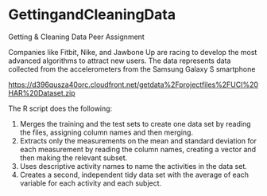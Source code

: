 # GettingandCleaningData
Getting &amp; Cleaning Data Peer Assignment

Companies like Fitbit, Nike, and Jawbone Up are racing to develop the most advanced algorithms to attract new users.  The data represents data collected from the accelerometers from the Samsung Galaxy S smartphone

https://d396qusza40orc.cloudfront.net/getdata%2Fprojectfiles%2FUCI%20HAR%20Dataset.zip

The R script does the following:
1.	Merges the training and the test sets to create one data set by reading the files, assigning column names and then merging.
2.	Extracts only the measurements on the mean and standard deviation for each measurement by reading the column names, creating a vector and then making the relevant subset.
3.	Uses descriptive activity names to name the activities in the data set.
4.	Creates a second, independent tidy data set with the average of each variable for each activity and each subject.

